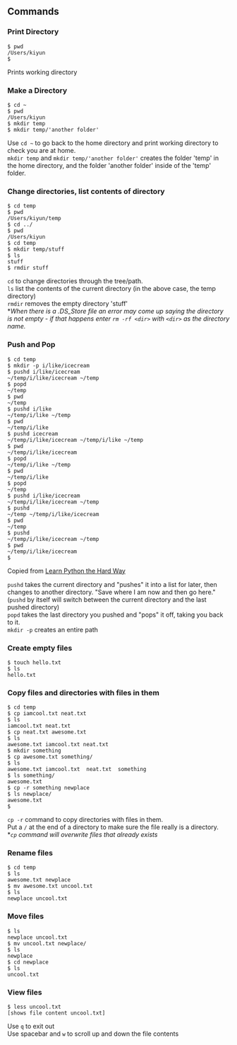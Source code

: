 
## Commands

### Print Directory 

```command
$ pwd 
/Users/kiyun
$
```
Prints working directory

### Make a Directory

```command
$ cd ~
$ pwd
/Users/kiyun
$ mkdir temp
$ mkdir temp/'another folder'
```
Use `cd ~` to go back to the home directory and print working directory to check you are at home.  
`mkdir temp` and `mkdir temp/'another folder'` creates the folder 'temp' in the home directory, and the folder 'another folder' inside of the 'temp' folder.

### Change directories, list contents of directory
```command
$ cd temp
$ pwd
/Users/kiyun/temp
$ cd ../
$ pwd
/Users/kiyun
$ cd temp
$ mkdir temp/stuff
$ ls
stuff
$ rmdir stuff
```
`cd` to change directories through the tree/path.  
`ls` list the contents of the current directory (in the above case, the temp directory)  
`rmdir` removes the empty directory 'stuff'  
 \**When there is a .DS_Store file an error may come up saying the directory is not empty - if that happens enter `rm -rf <dir>` with `<dir>` as the directory name.*
 ### Push and Pop
 ```command
 $ cd temp
$ mkdir -p i/like/icecream
$ pushd i/like/icecream
~/temp/i/like/icecream ~/temp
$ popd
~/temp
$ pwd
~/temp
$ pushd i/like
~/temp/i/like ~/temp
$ pwd
~/temp/i/like
$ pushd icecream
~/temp/i/like/icecream ~/temp/i/like ~/temp
$ pwd
~/temp/i/like/icecream
$ popd
~/temp/i/like ~/temp
$ pwd
~/temp/i/like
$ popd
~/temp
$ pushd i/like/icecream
~/temp/i/like/icecream ~/temp
$ pushd
~/temp ~/temp/i/like/icecream
$ pwd
~/temp
$ pushd
~/temp/i/like/icecream ~/temp
$ pwd
~/temp/i/like/icecream
$
 ```
Copied from [Learn Python the Hard Way](https://learnpythonthehardway.org/book/appendix-a-cli/ex8.html)

`pushd` takes the current directory and "pushes" it into a list for later, then changes to another directory. "Save where I am now and then go here." (`pushd` by itself will switch between the current directory and the last pushed directory)  
`popd` takes the last directory you pushed and "pops" it off, taking you back to it.  
`mkdir -p` creates an entire path
### Create empty files

```command
$ touch hello.txt
$ ls
hello.txt
```

### Copy files and directories with files in them
```command
$ cd temp
$ cp iamcool.txt neat.txt
$ ls
iamcool.txt neat.txt
$ cp neat.txt awesome.txt
$ ls
awesome.txt iamcool.txt neat.txt
$ mkdir something
$ cp awesome.txt something/
$ ls
awesome.txt iamcool.txt  neat.txt  something
$ ls something/
awesome.txt
$ cp -r something newplace
$ ls newplace/
awesome.txt
$
```
`cp -r` command to copy directories with files in them.  
Put a `/` at the end of a directory to make sure the file really is a directory.
\**`cp` command will overwrite files that already exists*

### Rename files

```command
$ cd temp
$ ls
awesome.txt newplace
$ mv awesome.txt uncool.txt
$ ls
newplace uncool.txt
```

### Move files

```command
$ ls
newplace uncool.txt
$ mv uncool.txt newplace/
$ ls
newplace
$ cd newplace
$ ls
uncool.txt
```

### View files
```command
$ less uncool.txt
[shows file content uncool.txt]
```
Use `q` to exit out  
Use spacebar and `w` to scroll up and down the file contents  
